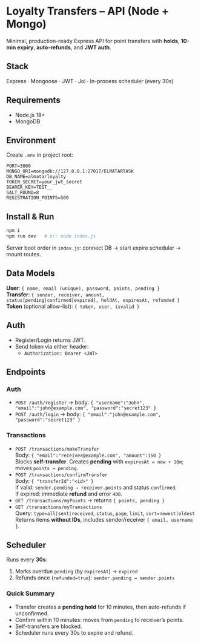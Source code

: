 # Loyalty Transfers – API (Node + Mongo)

Minimal, production-ready Express API for point transfers with **holds**, **10-min expiry**, **auto-refunds**, and **JWT auth**.

## Stack
Express · Mongoose · JWT · Joi · In-process scheduler (every 30s)

## Requirements
- Node.js 18+
- MongoDB 

## Environment
Create `.env` in project root:
```env
PORT=3000
MONGO_URI=mongodb://127.0.0.1:27017/ELMATARTASK
DB_NAME=almatarloyalty
TOKEN_SECRET=your_jwt_secret
BEARER_KEY=TEST__
SALT_ROUND=8
REGISTRATION_POINTS=500
```

## Install & Run
```bash
npm i
npm run dev   # or: node index.js
```
Server boot order in `index.js`: connect DB → start expire scheduler → mount routes.

## Data Models
**User**: `{ name, email (unique), password, points, pending }`  
**Transfer**: `{ sender, receiver, amount, status[pending|confirmed|expired], heldAt, expiresAt, refunded }`  
**Token** (optional allow-list): `{ token, user, isvalid }`

## Auth
- Register/Login returns JWT.
- Send token via either header:
  - `Authorization: Bearer <JWT>`
  

## Endpoints
### Auth
- `POST /auth/register` → body: `{ "username":"John", "email":"john@example.com", "password":"secret123" }`
- `POST /auth/login` → body: `{ "email":"john@example.com", "password":"secret123" }`

### Transactions
- `POST /transactions/makeTransfer`  
  Body: `{ "email":"receiver@example.com", "amount":150 }`  
  Blocks **self-transfer**. Creates **pending** with `expiresAt = now + 10m`; moves `points → pending`.
- `POST /transactions/confirmTransfer`  
  Body: `{ "transferId":"<id>" }`  
  If valid: `sender.pending → receiver.points` and status `confirmed`.  
  If expired: immediate **refund** and error `400`.
- `GET /transactions/myPoints` → returns `{ points, pending }`
- `GET /transactions/myTransactions`  
  Query: `type=all|sent|received`, `status`, `page`, `limit`, `sort=newest|oldest`  
  Returns items **without IDs**, includes sender/receiver `{ email, username }`.

## Scheduler
Runs every **30s**:
1. Marks overdue `pending` (by `expiresAt`) → `expired`  
2. Refunds once (`refunded=true`): `sender.pending → sender.points`




### Quick Summary
- Transfer creates a **pending hold** for 10 minutes, then auto-refunds if unconfirmed.  
- Confirm within 10 minutes: moves from `pending` to receiver’s points.  
- Self-transfers are blocked.  
- Scheduler runs every 30s to expire and refund.
